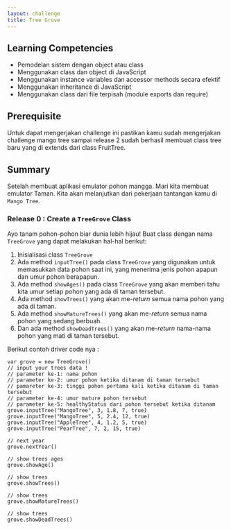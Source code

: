 ```yaml
---
layout: challenge
title: Tree Grove
---
```


## Learning Competencies

* Pemodelan sistem dengan object atau class
* Menggunakan class dan object di JavaScript
* Menggunakan instance variables dan accessor methods secara efektif
* Menggunakan inheritance di JavaScript
* Menggunakan class dari file terpisah (module exports dan require)

## Prerequisite

Untuk dapat mengerjakan challenge ini pastikan kamu sudah mengerjakan challenge mango tree sampai release 2 sudah berhasil membuat class tree baru yang di extends dari class FruitTree.

## Summary
Setelah membuat aplikasi emulator pohon mangga. Mari kita membuat emulator Taman. Kita akan melanjutkan dari pekerjaan tantangan kamu di `Mango Tree`.

### Release 0 : Create a `TreeGrove` Class

Ayo tanam pohon-pohon biar dunia lebih hijau! Buat class dengan nama `TreeGrove` yang dapat melakukan hal-hal berikut:

1. Inisialisasi class `TreeGrove`
2. Ada method `inputTree()` pada class `TreeGrove` yang digunakan untuk memasukkan data pohon saat ini, yang menerima jenis pohon apapun dan umur pohon berapapun.
3. Ada method `showAges()` pada class `TreeGrove` yang akan memberi tahu kita umur setiap pohon yang ada di taman tersebut.
4. Ada method `showTrees()` yang akan me-*return* semua nama pohon yang ada di taman.
5. Ada method `showMatureTrees()` yang akan me-*return* semua nama pohon yang sedang berbuah.
6. Dan ada method `showDeadTrees()` yang akan me-*return* nama-nama pohon yang mati di taman tersebut.

Berikut contoh driver code nya :

```
var grove = new TreeGrove()
// input your trees data !
// parameter ke-1: nama pohon
// parameter ke-2: umur pohon ketika ditanam di taman tersebut
// pamareter ke-3: tinggi pohon pertama kali ketika ditanam di taman tersebut
// parameter ke-4: umur mature pohon tersebut
// parameter ke-5: healthyStatus dari pohon tersebut ketika ditanam
grove.inputTree("MangoTree", 3, 1.8, 7, true)
grove.inputTree("MangoTree", 5, 2.4, 12, true)
grove.inputTree("AppleTree", 4, 1.2, 5, true)
grove.inputTree("PearTree", 7, 2, 15, true)

// next year
grove.nextYear()

// show trees ages
grove.showAge()

// show trees
grove.showTrees()

// show trees
grove.showMatureTrees()

// show trees
grove.showDeadTrees()
```
